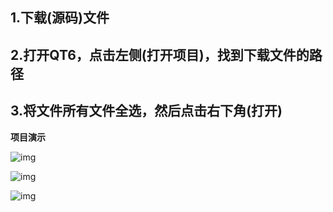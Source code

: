 ## **1.下载(源码)文件**

## **2.打开QT6，点击左侧(打开项目)，找到下载文件的路径**

## **3.将文件所有文件全选，然后点击右下角(打开)**





**项目演示**

![img](https://img-blog.csdnimg.cn/e41503a638c74d74a056b14b4d1f6228.jpeg)

![img](https://img-blog.csdnimg.cn/4487a8f6b6fa45afb392456254109b5f.png)





![img](https://img-blog.csdnimg.cn/a4ecfbb96ebc4f55981b415ddabb8096.png)


